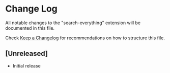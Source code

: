 # Change Log

All notable changes to the "search-everything" extension will be documented in this file.

Check [Keep a Changelog](http://keepachangelog.com/) for recommendations on how to structure this file.

## [Unreleased]

- Initial release